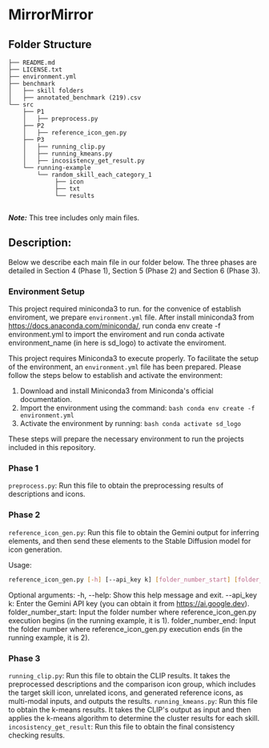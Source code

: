 # MirrorMirror
## Folder Structure

```
├── README.md
├── LICENSE.txt
├── environment.yml
├── benchmark
│   ├── skill folders
│   ├── annotated_benchmark (219).csv
└── src
    ├── P1
    │	├── preprocess.py
    ├── P2
    │   ├── reference_icon_gen.py
    ├── P3
    │   ├── running_clip.py
    │   ├── running_kmeans.py
    │   ├── incosistency_get_result.py
    └── running-example
        └── random_skill_each_category_1
             ├── icon
             ├── txt
             └── results


```
***Note:*** This tree includes only main files. 

## Description:

Below we describe each main file in our folder below. The three phases are detailed in Section 4 (Phase 1), Section 5 (Phase 2) and Section 6 (Phase 3).

### Environment Setup

This project required miniconda3 to run. for the convenice of establish enviroment, we prepare `environment.yml` file. After install miniconda3 from https://docs.anaconda.com/miniconda/, run conda env create -f environment.yml to import the enviroment and run conda activate environment_name (in here is sd_logo) to activate the enviroment.

This project requires Miniconda3 to execute properly. To facilitate the setup of the environment, an `environment.yml` file has been prepared. Please follow the steps below to establish and activate the environment:
1. Download and install Miniconda3 from Miniconda's official documentation.
2. Import the environment using the command: 
        ```bash
        conda env create -f environment.yml
        ```
3. Activate the environment by running:
        ```bash
        conda activate sd_logo
        ```

These steps will prepare the necessary environment to run the projects included in this repository.


### Phase 1 

`preprocess.py`: Run this file to obtain the preprocessing results of descriptions and icons. 


### Phase 2
`reference_icon_gen.py`: Run this file to obtain the Gemini output for inferring elements, and then send these elements to the Stable Diffusion model for icon generation. 

Usage:
```bash
reference_icon_gen.py [-h] [--api_key k] [folder_number_start] [folder_number_end]
```
Optional arguments:
        -h, --help: Show this help message and exit.
        --api_key k: Enter the Gemini API key (you can obtain it from https://ai.google.dev).
        folder_number_start: Input the folder number where reference_icon_gen.py execution begins (in the running example, it is 1).
        folder_number_end: Input the folder number where reference_icon_gen.py execution ends (in the running example, it is 2).

### Phase 3
`running_clip.py`: Run this file to obtain the CLIP results. It takes the preprocessed descriptions and the comparison icon group, which includes the target skill icon, unrelated icons, and generated reference icons, as multi-modal inputs, and outputs the results.
`running_kmeans.py`: Run this file to obtain the k-means results. It takes the CLIP's output as input and then applies the k-means algorithm to determine the cluster results for each skill.
`incosistency_get_result`: Run this file to obtain the final consistency checking results.





